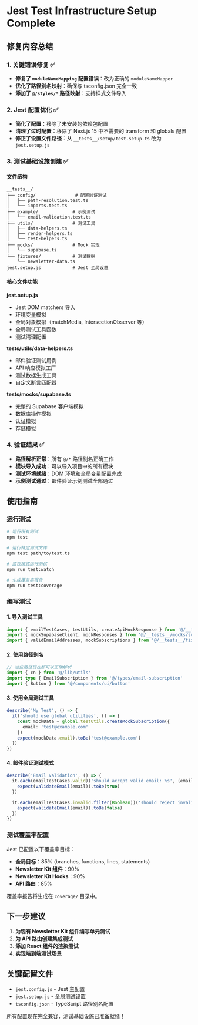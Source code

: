 # Jest Test Infrastructure Setup Complete

## 修复内容总结

### 1. 关键错误修复 ✅
- **修复了 `moduleNameMapping` 配置错误**：改为正确的 `moduleNameMapper`
- **优化了路径别名映射**：确保与 tsconfig.json 完全一致
- **添加了 `@/styles/*` 路径映射**：支持样式文件导入

### 2. Jest 配置优化 ✅
- **简化了配置**：移除了未安装的依赖包配置
- **清理了过时配置**：移除了 Next.js 15 中不需要的 transform 和 globals 配置
- **修正了设置文件路径**：从 `__tests__/setup/test-setup.ts` 改为 `jest.setup.js`

### 3. 测试基础设施创建 ✅

#### 文件结构
```
__tests__/
├── config/               # 配置验证测试
│   ├── path-resolution.test.ts
│   └── imports.test.ts
├── example/             # 示例测试
│   └── email-validation.test.ts
├── utils/               # 测试工具
│   ├── data-helpers.ts
│   ├── render-helpers.ts
│   └── test-helpers.ts
├── mocks/               # Mock 实现
│   └── supabase.ts
└── fixtures/            # 测试数据
    └── newsletter-data.ts
jest.setup.js            # Jest 全局设置
```

#### 核心文件功能

**jest.setup.js**
- Jest DOM matchers 导入
- 环境变量模拟
- 全局对象模拟（matchMedia, IntersectionObserver 等）
- 全局测试工具函数
- 测试清理配置

**__tests__/utils/data-helpers.ts**
- 邮件验证测试用例
- API 响应模拟工厂
- 测试数据生成工具
- 自定义断言匹配器

**__tests__/mocks/supabase.ts**
- 完整的 Supabase 客户端模拟
- 数据库操作模拟
- 认证模拟
- 存储模拟

### 4. 验证结果 ✅
- **路径解析正常**：所有 `@/*` 路径别名正确工作
- **模块导入成功**：可以导入项目中的所有模块
- **测试环境就绪**：DOM 环境和全局变量配置完成
- **示例测试通过**：邮件验证示例测试全部通过

## 使用指南

### 运行测试
```bash
# 运行所有测试
npm test

# 运行特定测试文件
npm test path/to/test.ts

# 监视模式运行测试
npm run test:watch

# 生成覆盖率报告
npm run test:coverage
```

### 编写测试

#### 1. 导入测试工具
```typescript
import { emailTestCases, testUtils, createApiMockResponse } from '@/__tests__/utils/data-helpers'
import { mockSupabaseClient, mockResponses } from '@/__tests__/mocks/supabase'
import { validEmailAddresses, mockSubscriptions } from '@/__tests__/fixtures/newsletter-data'
```

#### 2. 使用路径别名
```typescript
// 这些路径现在都可以正确解析
import { cn } from '@/lib/utils'
import type { EmailSubscription } from '@/types/email-subscription'
import { Button } from '@/components/ui/button'
```

#### 3. 使用全局测试工具
```typescript
describe('My Test', () => {
  it('should use global utilities', () => {
    const mockData = global.testUtils.createMockSubscription({
      email: 'test@example.com'
    })
    expect(mockData.email).toBe('test@example.com')
  })
})
```

#### 4. 邮件验证测试模式
```typescript
describe('Email Validation', () => {
  it.each(emailTestCases.valid)('should accept valid email: %s', (email) => {
    expect(validateEmail(email)).toBe(true)
  })

  it.each(emailTestCases.invalid.filter(Boolean))('should reject invalid email: %s', (email) => {
    expect(validateEmail(email)).toBe(false)
  })
})
```

### 测试覆盖率配置

Jest 已配置以下覆盖率目标：
- **全局目标**：85% (branches, functions, lines, statements)
- **Newsletter Kit 组件**：90% 
- **Newsletter Kit Hooks**：90%
- **API 路由**：85%

覆盖率报告将生成在 `coverage/` 目录中。

## 下一步建议

1. **为现有 Newsletter Kit 组件编写单元测试**
2. **为 API 路由创建集成测试**
3. **添加 React 组件的渲染测试**
4. **实现端到端测试场景**

## 关键配置文件

- `jest.config.js` - Jest 主配置
- `jest.setup.js` - 全局测试设置
- `tsconfig.json` - TypeScript 路径别名配置

所有配置现在完全兼容，测试基础设施已准备就绪！